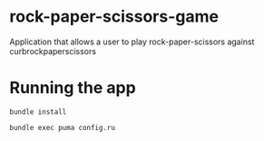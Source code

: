 # rock-paper-scissors-game
Application that allows a user to play rock-paper-scissors against curbrockpaperscissors

# Running the app
`bundle install`

`bundle exec puma config.ru`
